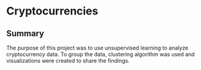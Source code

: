 # Cryptocurrencies

## Summary

The purpose of this project was to use unsupervised learning to analyze cryptocurrency data. To group the data, clustering algorithm was used and visualizations were created to share the findings.
